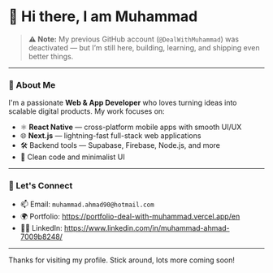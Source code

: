 # 👋 Hi there, I am Muhammad

> **⚠️ Note:** My previous GitHub account (`@DealWithMuhammad`) was deactivated — but I’m still here, building, learning, and shipping even better things.

---

### 🧠 About Me

I'm a passionate **Web & App Developer** who loves turning ideas into scalable digital products. My work focuses on:

- ⚛️ **React Native** — cross-platform mobile apps with smooth UI/UX
- 🌐 **Next.js** — lightning-fast full-stack web applications
- 🛠️ Backend tools — Supabase, Firebase, Node.js, and more
- 🎨 Clean code and minimalist UI

---

### 🚀 Let's Connect

- 📫 Email: `muhammad.ahmad90@hotmail.com` 
- 🌍 Portfolio: https://portfolio-deal-with-muhammad.vercel.app/en 
- 🧑‍💻 LinkedIn: https://www.linkedin.com/in/muhammad-ahmad-7009b8248/

---

Thanks for visiting my profile. Stick around, lots more coming soon!

